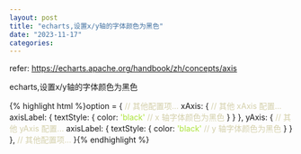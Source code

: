 ```yaml
---
layout: post
title: "echarts,设置x/y轴的字体颜色为黑色"
date: "2023-11-17"
categories: 
---
```

<p>refer: <a href="https://echarts.apache.org/handbook/zh/concepts/axis">https://echarts.apache.org/handbook/zh/concepts/axis</a></p>
<p>echarts,设置x/y轴的字体颜色为黑色</p>
{% highlight html %}option = {
<span style="color:#d4d0ab">// 其他配置项...</span>
xAxis: {
<span style="color:#d4d0ab">// 其他 xAxis 配置...</span>
axisLabel: {
textStyle: {
color: <span style="color:#abe338">&#39;black&#39;</span>  <span style="color:#d4d0ab">// x 轴字体颜色为黑色</span>
}
}
},
yAxis: {
<span style="color:#d4d0ab">// 其他 yAxis 配置...</span>
axisLabel: {
textStyle: {
color: <span style="color:#abe338">&#39;black&#39;</span>  <span style="color:#d4d0ab">// y 轴字体颜色为黑色</span>
}
}
},
<span style="color:#d4d0ab">// 其他配置项...</span>
}{% endhighlight %}
